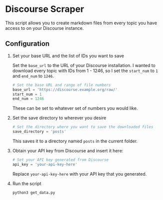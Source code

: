# Discourse Scraper

This script allows you to create markdown files from every topic you have access to on your Discourse instance.

## Configuration

1. Set your base URL and the list of IDs you want to save

   Set the `base_url` to the URL of your Discourse installation.
   I wanted to download every topic with IDs from 1 - 1246, so I set the `start_num` to `1` and `end_num` to `1246`.
   
   ```py
   # Set the base URL and range of file numbers
   base_url = 'https://discourse.example.org/raw/'
   start_num = 1
   end_num = 1246
   ```
   
   These can be set to whatever set of numbers you would like.
   
3. Set the save directory to wherever you desire

   ```py
   # Set the directory where you want to save the downloaded files
   save_directory = 'posts'
   ```
   
   This saves it to a directory named `posts` in the current folder.
   
4. Obtain your API key from Discourse and insert it here:

   ```py
   # Set your API key generated from Discourse
   api_key = 'your-api-key-here'
   ```
   
   Replace `your-api-key-here` with your API key that you generated.
   
5. Run the script

   ```zsh
   python3 get_data.py
   ```
